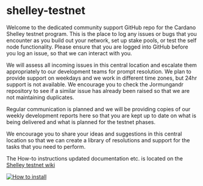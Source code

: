 # shelley-testnet

Welcome to the dedicated community support GitHub repo for the Cardano Shelley testnet program. This is the place to log any issues or bugs that you encounter as you build out your network, set up stake pools, or test the self node functionality. Please ensure that you are logged into GitHub before you log an issue, so that we can interact with you.

We will assess all incoming issues in this central location and escalate them appropriately to our development teams for prompt resolution. We plan to provide support on weekdays and we work in different time zones, but 24hr support is not available. We encourage you to check the Jormungandr repository to see if a similar issue has already been raised so that we are not maintaining duplicates.

Regular communication is planned and we will be providing copies of our weekly development reports here so that you are kept up to date on what is being delivered and what is planned for the testnet phases.

We encourage you to share your ideas and suggestions in this central location so that we can create a library of resolutions and support for the tasks that you need to perform.

The How-to instructions updated documentation etc. is located on the [Shelley testnet wiki](https://github.com/input-output-hk/shelley-testnet/wiki)

[![How to install](https://github.com/input-output-hk/shelley-testnet/wiki)](https://www.youtube.com/playlist?list=PLnPTB0CuBOBzHmIMplX6BT6F3tzKOSFG5 "Shelley Testnet Wiki")
